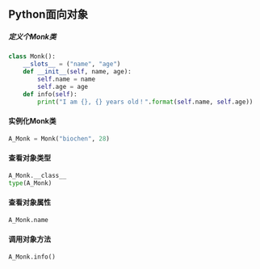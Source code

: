 ## Python面向对象
##### 定义个Monk类
```python
class Monk():
    __slots__ = ("name", "age")
    def __init__(self, name, age):
        self.name = name
        self.age = age
    def info(self):
        print("I am {}, {} years old！".format(self.name, self.age))
```
#### 实例化Monk类
```python
A_Monk = Monk("biochen", 28)
```
#### 查看对象类型
```python
A_Monk.__class__
type(A_Monk)
```
#### 查看对象属性
```python
A_Monk.name
```
#### 调用对象方法
```python
A_Monk.info()
```